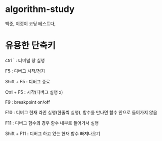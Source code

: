 # algorithm-study
백준, 이것이 코딩 테스트다, 


# 유용한 단축키
ctrl ` : 터미널 창 실행

F5 : 디버그 시작/정지

Shift + F5 : 디버그 종료

Ctrl + F5 : 시작(디버그 실행 x)

F9 : breakpoint on/off

F10 : 디버그 현재 라인 실행(한줄씩 실행), 함수를 만나면 함수 안으로 들어가지 않음

F11 : 디버그 함수의 경우 함수 내부로 들어가서 실행

Shift + F11 : 디버그 하고 있는 현재 함수 빠져나오기
